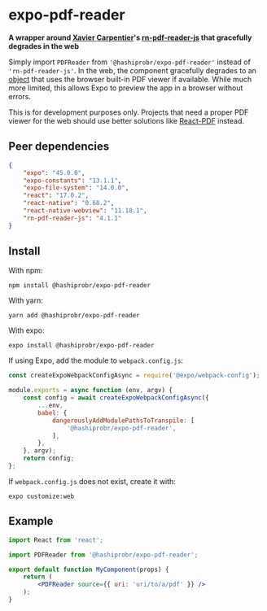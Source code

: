 expo-pdf-reader
===============

**A wrapper around [Xavier Carpentier](https://github.com/xcarpentier)'s
[rn-pdf-reader-js](https://github.com/xcarpentier/rn-pdf-reader-js) that
gracefully degrades in the web**

Simply import `PDFReader` from `'@hashiprobr/expo-pdf-reader'` instead of
`'rn-pdf-reader-js'`. In the web, the component gracefully degrades to an
[object](https://developer.mozilla.org/en-US/docs/Web/HTML/Element/object) that
uses the browser built-in PDF viewer if available. While much more limited, this
allows Expo to preview the app in a browser without errors.

This is for development purposes only. Projects that need a proper PDF viewer
for the web should use better solutions like
[React-PDF](https://github.com/wojtekmaj/react-pdf) instead.


Peer dependencies
-----------------

``` json
{
    "expo": "45.0.0",
    "expo-constants": "13.1.1",
    "expo-file-system": "14.0.0",
    "react": "17.0.2",
    "react-native": "0.68.2",
    "react-native-webview": "11.18.1",
    "rn-pdf-reader-js": "4.1.1"
}
```


Install
-------

With npm:

```
npm install @hashiprobr/expo-pdf-reader
```

With yarn:

```
yarn add @hashiprobr/expo-pdf-reader
```

With expo:

```
expo install @hashiprobr/expo-pdf-reader
```

If using Expo, add the module to `webpack.config.js`:

``` js
const createExpoWebpackConfigAsync = require('@expo/webpack-config');

module.exports = async function (env, argv) {
    const config = await createExpoWebpackConfigAsync({
        ...env,
        babel: {
            dangerouslyAddModulePathsToTranspile: [
                '@hashiprobr/expo-pdf-reader',
            ],
        },
    }, argv);
    return config;
};
```

If `webpack.config.js` does not exist, create it with:

```
expo customize:web
```


Example
-------

``` jsx
import React from 'react';

import PDFReader from '@hashiprobr/expo-pdf-reader';

export default function MyComponent(props) {
    return (
        <PDFReader source={{ uri: 'uri/to/a/pdf' }} />
    );
}
```
